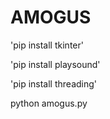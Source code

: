 # AMOGUS
'pip install tkinter'

'pip install playsound'

'pip install threading'


python amogus.py
